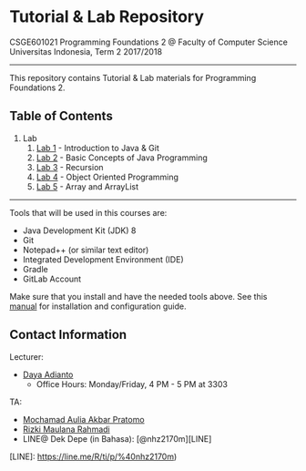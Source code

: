 # Tutorial & Lab Repository

CSGE601021 Programming Foundations 2 @ Faculty of Computer Science Universitas
Indonesia, Term 2 2017/2018

* * *

This repository contains Tutorial & Lab materials for Programming Foundations 2.

## Table of Contents

1. Lab
    1. [Lab 1](lab_1/README.md) - Introduction to Java & Git
    2. [Lab 2](lab_2/README.md) - Basic Concepts of Java Programming
    3. [Lab 3](lab_3/README.md) - Recursion
    4. [Lab 4](lab_4/README.md) - Object Oriented Programming
	5. [Lab 5](lab_5/README.md) - Array and ArrayList

* * *

Tools that will be used in this courses are:

- Java Development Kit (JDK) 8
- Git
- Notepad++ (or similar text editor)
- Integrated Development Environment (IDE)
- Gradle
- GitLab Account

Make sure that you install and have the needed tools above. See this [manual][Manual]
for installation and configuration guide.

## Contact Information

Lecturer:

- [Daya Adianto](https://gitlab.com/addianto)
    - Office Hours: Monday/Friday, 4 PM - 5 PM at 3303

TA:

- [Mochamad Aulia Akbar Pratomo](https://gitlab.com/Mochaul)
- [Rizki Maulana Rahmadi](https://gitlab.com/kikirmd)
- LINE@ Dek Depe (in Bahasa): [@nhz2170m][LINE]

[Manual]: https://drive.google.com/file/d/1c1AA-9ju1S82-NYyV7EMyPNwScPpMQsr/view?usp=sharing
[LINE]: https://line.me/R/ti/p/%40nhz2170m)
